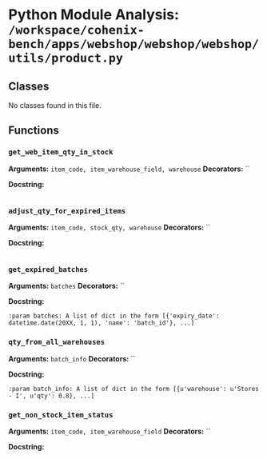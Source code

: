 # Python Module Analysis: `/workspace/cohenix-bench/apps/webshop/webshop/webshop/utils/product.py`

## Classes

No classes found in this file.


## Functions

### `get_web_item_qty_in_stock`
**Arguments:** `item_code, item_warehouse_field, warehouse`
**Decorators:** ``

**Docstring:**
```

```
### `adjust_qty_for_expired_items`
**Arguments:** `item_code, stock_qty, warehouse`
**Decorators:** ``

**Docstring:**
```

```
### `get_expired_batches`
**Arguments:** `batches`
**Decorators:** ``

**Docstring:**
```
:param batches: A list of dict in the form [{'expiry_date': datetime.date(20XX, 1, 1), 'name': 'batch_id'}, ...]
```
### `qty_from_all_warehouses`
**Arguments:** `batch_info`
**Decorators:** ``

**Docstring:**
```
:param batch_info: A list of dict in the form [{u'warehouse': u'Stores - I', u'qty': 0.8}, ...]
```
### `get_non_stock_item_status`
**Arguments:** `item_code, item_warehouse_field`
**Decorators:** ``

**Docstring:**
```

```

